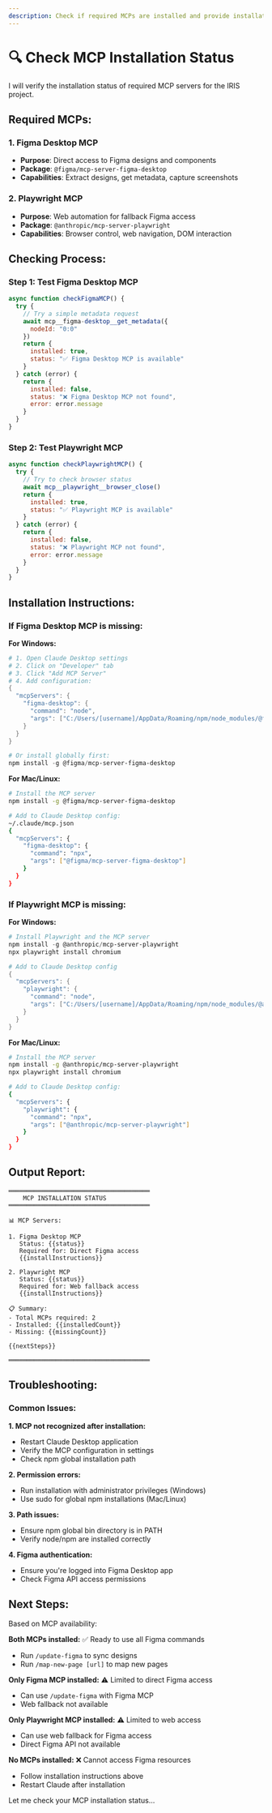 ```yaml
---
description: Check if required MCPs are installed and provide installation guidance
---
```


# 🔍 Check MCP Installation Status

I will verify the installation status of required MCP servers for the IRIS project.

## Required MCPs:

### 1. Figma Desktop MCP
- **Purpose**: Direct access to Figma designs and components
- **Package**: `@figma/mcp-server-figma-desktop`
- **Capabilities**: Extract designs, get metadata, capture screenshots

### 2. Playwright MCP
- **Purpose**: Web automation for fallback Figma access
- **Package**: `@anthropic/mcp-server-playwright`
- **Capabilities**: Browser control, web navigation, DOM interaction

## Checking Process:

### Step 1: Test Figma Desktop MCP
```javascript
async function checkFigmaMCP() {
  try {
    // Try a simple metadata request
    await mcp__figma-desktop__get_metadata({
      nodeId: "0:0"
    })
    return {
      installed: true,
      status: "✅ Figma Desktop MCP is available"
    }
  } catch (error) {
    return {
      installed: false,
      status: "❌ Figma Desktop MCP not found",
      error: error.message
    }
  }
}
```

### Step 2: Test Playwright MCP
```javascript
async function checkPlaywrightMCP() {
  try {
    // Try to check browser status
    await mcp__playwright__browser_close()
    return {
      installed: true,
      status: "✅ Playwright MCP is available"
    }
  } catch (error) {
    return {
      installed: false,
      status: "❌ Playwright MCP not found",
      error: error.message
    }
  }
}
```

## Installation Instructions:

### If Figma Desktop MCP is missing:

**For Windows:**
```powershell
# 1. Open Claude Desktop settings
# 2. Click on "Developer" tab
# 3. Click "Add MCP Server"
# 4. Add configuration:
{
  "mcpServers": {
    "figma-desktop": {
      "command": "node",
      "args": ["C:/Users/[username]/AppData/Roaming/npm/node_modules/@figma/mcp-server-figma-desktop/dist/index.js"]
    }
  }
}

# Or install globally first:
npm install -g @figma/mcp-server-figma-desktop
```

**For Mac/Linux:**
```bash
# Install the MCP server
npm install -g @figma/mcp-server-figma-desktop

# Add to Claude Desktop config:
~/.claude/mcp.json
{
  "mcpServers": {
    "figma-desktop": {
      "command": "npx",
      "args": ["@figma/mcp-server-figma-desktop"]
    }
  }
}
```

### If Playwright MCP is missing:

**For Windows:**
```powershell
# Install Playwright and the MCP server
npm install -g @anthropic/mcp-server-playwright
npx playwright install chromium

# Add to Claude Desktop config
{
  "mcpServers": {
    "playwright": {
      "command": "node",
      "args": ["C:/Users/[username]/AppData/Roaming/npm/node_modules/@anthropic/mcp-server-playwright/dist/index.js"]
    }
  }
}
```

**For Mac/Linux:**
```bash
# Install the MCP server
npm install -g @anthropic/mcp-server-playwright
npx playwright install chromium

# Add to Claude Desktop config:
{
  "mcpServers": {
    "playwright": {
      "command": "npx",
      "args": ["@anthropic/mcp-server-playwright"]
    }
  }
}
```

## Output Report:

```
═══════════════════════════════════════
    MCP INSTALLATION STATUS
═══════════════════════════════════════

📊 MCP Servers:

1. Figma Desktop MCP
   Status: {{status}}
   Required for: Direct Figma access
   {{installInstructions}}

2. Playwright MCP
   Status: {{status}}
   Required for: Web fallback access
   {{installInstructions}}

📋 Summary:
- Total MCPs required: 2
- Installed: {{installedCount}}
- Missing: {{missingCount}}

{{nextSteps}}

═══════════════════════════════════════
```

## Troubleshooting:

### Common Issues:

**1. MCP not recognized after installation:**
- Restart Claude Desktop application
- Verify the MCP configuration in settings
- Check npm global installation path

**2. Permission errors:**
- Run installation with administrator privileges (Windows)
- Use sudo for global npm installations (Mac/Linux)

**3. Path issues:**
- Ensure npm global bin directory is in PATH
- Verify node/npm are installed correctly

**4. Figma authentication:**
- Ensure you're logged into Figma Desktop app
- Check Figma API access permissions

## Next Steps:

Based on MCP availability:

**Both MCPs installed:**
✅ Ready to use all Figma commands
- Run `/update-figma` to sync designs
- Run `/map-new-page [url]` to map new pages

**Only Figma MCP installed:**
⚠️ Limited to direct Figma access
- Can use `/update-figma` with Figma MCP
- Web fallback not available

**Only Playwright MCP installed:**
⚠️ Limited to web access
- Can use web fallback for Figma access
- Direct Figma API not available

**No MCPs installed:**
❌ Cannot access Figma resources
- Follow installation instructions above
- Restart Claude after installation

Let me check your MCP installation status...